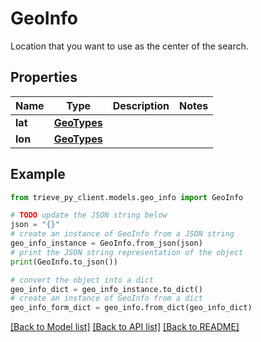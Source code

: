 # GeoInfo

Location that you want to use as the center of the search.

## Properties

Name | Type | Description | Notes
------------ | ------------- | ------------- | -------------
**lat** | [**GeoTypes**](GeoTypes.md) |  | 
**lon** | [**GeoTypes**](GeoTypes.md) |  | 

## Example

```python
from trieve_py_client.models.geo_info import GeoInfo

# TODO update the JSON string below
json = "{}"
# create an instance of GeoInfo from a JSON string
geo_info_instance = GeoInfo.from_json(json)
# print the JSON string representation of the object
print(GeoInfo.to_json())

# convert the object into a dict
geo_info_dict = geo_info_instance.to_dict()
# create an instance of GeoInfo from a dict
geo_info_form_dict = geo_info.from_dict(geo_info_dict)
```
[[Back to Model list]](../README.md#documentation-for-models) [[Back to API list]](../README.md#documentation-for-api-endpoints) [[Back to README]](../README.md)


